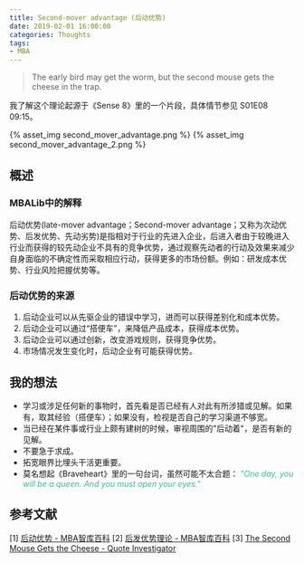 ```yaml
---
title: Second-mover advantage (后动优势)
date: 2019-02-01 16:00:00
categories: Thoughts
tags: 
- MBA
---
```


> The early bird may get the worm, but the second mouse gets the cheese in the trap.

我了解这个理论起源于《Sense 8》里的一个片段，具体情节参见 S01E08 09:15。

{% asset_img second_mover_advantage.png %}
{% asset_img second_mover_advantage_2.png %}

## 概述

### MBALib中的解释

后动优势(late-mover advantage；Second-mover advantage；又称为次动优势、后发优势、先动劣势)是指相对于行业的先进入企业，后进入者由于较晚进入行业而获得的较先动企业不具有的竞争优势，通过观察先动者的行动及效果来减少自身面临的不确定性而采取相应行动，获得更多的市场份额。例如：研发成本优势、行业风险把握优势等。

### 后动优势的来源

1. 后动企业可以从先驱企业的错误中学习，进而可以获得差别化和成本优势。
2. 后动企业可以通过“搭便车”，来降低产品成本，获得成本优势。
3. 后动企业可以通过创新，改变游戏规则，获得竞争优势。
4. 市场情况发生变化时，后动企业有可能获得优势。

## 我的想法

- 学习或涉足任何新的事物时，首先看是否已经有人对此有所涉猎或见解。如果有，取其经验（搭便车）；如果没有，检视是否自己的学习渠道不够宽。
- 当已经在某件事或行业上颇有建树的时候，审视周围的"后动着"，是否有新的见解。
- 不要急于求成。
- 拓宽眼界比埋头干活更重要。
- 莫名想起《Braveheart》里的一句台词，虽然可能不太合题：
<i style="color:#31c395">"One day, you will be a queen. And you must open your eyes."</i>

## 参考文献

[1] [后动优势 - MBA智库百科](https://wiki.mbalib.com/wiki/%E5%90%8E%E5%8A%A8%E4%BC%98%E5%8A%BF)
[2] [后发优势理论 - MBA智库百科](https://wiki.mbalib.com/wiki/%E5%90%8E%E5%8F%91%E4%BC%98%E5%8A%BF%E7%90%86%E8%AE%BA)
[3] [The Second Mouse Gets the Cheese - Quote Investigator](https://quoteinvestigator.com/2013/01/25/second-mouse/)
